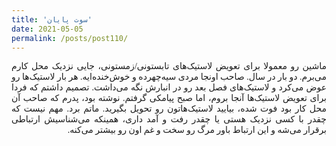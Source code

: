 ```yaml
---
title: 'سوت پایان'
date: 2021-05-05
permalink: /posts/post110/
---
```

<div align="justify" dir="rtl" style="font-family:vazir;">

ماشین رو معمولا برای تعویض لاستیک‌های تابستونی/زمستونی، جایی نزدیک محل کارم می‌برم. دو بار در سال. صاحب اونجا مردی سیه‌چهرده و خوش‌خنده‌ایه. هر بار لاستیک‌ها رو عوض می‌کرد و لاستیک‌های فصل بعد رو در انبارش نگه می‌داشت. تصمیم داشتم که فردا برای تعویض لاستیک‌ها آنجا بروم، اما صبح پیامکی گرفتم. نوشته بود، پدرم که صاحب آن محل کار بود فوت شده، بیایید لاستیک‌هاتون رو تحویل بگیرید. ماتم برد. مهم نیست که چقدر با کسی نزدیک هستی یا چقدر رفت و آمد داری، همینکه می‌شناسیش ارتباطی برقرار می‌شه و این ارتباط باور مرگ رو سخت و غم اون رو بیشتر می‌کنه.

</div>



